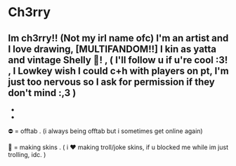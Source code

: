 # Ch3rry
Im ch3rry!! (Not my irl name ofc) I'm an artist and I love drawing, [MULTIFANDOM!!] I kin as yatta and vintage Shelly 💫! , ( I'll follow u if u're cool :3! , I Lowkey wish I could c+h with players on pt, I'm just too nervous so I ask for permission if they don't mind :,3 )
-
-
-
⛔ = offtab . (i always being offtab but i sometimes get online again)

🌙 = making skins .
   ( i ❤️ making troll/joke skins, if u blocked me while im just trolling, idc. )
